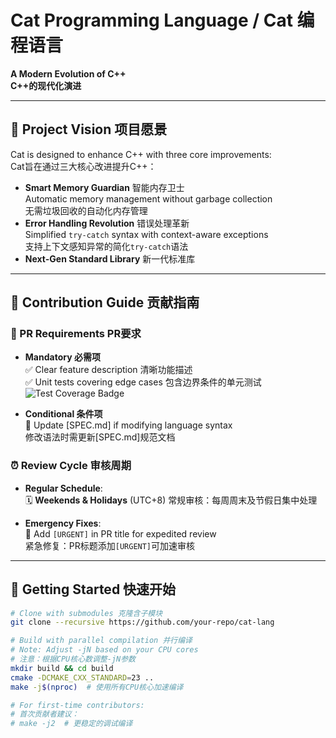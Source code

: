 # Cat Programming Language / Cat 编程语言

**A Modern Evolution of C++**  
**C++的现代化演进**

---

## 🎯 Project Vision 项目愿景
Cat is designed to enhance C++ with three core improvements:  
Cat旨在通过三大核心改进提升C++：
- **Smart Memory Guardian** 智能内存卫士  
  Automatic memory management without garbage collection  
  无需垃圾回收的自动化内存管理
- **Error Handling Revolution** 错误处理革新  
  Simplified `try-catch` syntax with context-aware exceptions  
  支持上下文感知异常的简化`try-catch`语法
- **Next-Gen Standard Library** 新一代标准库  
---

## 👥 Contribution Guide 贡献指南

### 📝 PR Requirements PR要求
- **Mandatory 必需项**  
  ✅ Clear feature description 清晰功能描述  
  ✅ Unit tests covering edge cases 包含边界条件的单元测试  
  ![Test Coverage Badge](https://img.shields.io/badge/coverage-100%25-brightgreen)
  
- **Conditional 条件项**  
  📄 Update [SPEC.md] if modifying language syntax  
  修改语法时需更新[SPEC.md]规范文档

### ⏰ Review Cycle 审核周期
- **Regular Schedule**:  
  🗓️ **Weekends & Holidays** (UTC+8)
  常规审核：每周周末及节假日集中处理
  
- **Emergency Fixes**:  
  🔔 Add `[URGENT]` in PR title for expedited review  
  紧急修复：PR标题添加`[URGENT]`可加速审核

---

## 🚀 Getting Started 快速开始
```bash
# Clone with submodules 克隆含子模块
git clone --recursive https://github.com/your-repo/cat-lang

# Build with parallel compilation 并行编译
# Note: Adjust -jN based on your CPU cores
# 注意：根据CPU核心数调整-jN参数
mkdir build && cd build
cmake -DCMAKE_CXX_STANDARD=23 ..
make -j$(nproc)  # 使用所有CPU核心加速编译

# For first-time contributors: 
# 首次贡献者建议：
# make -j2  # 更稳定的调试编译

